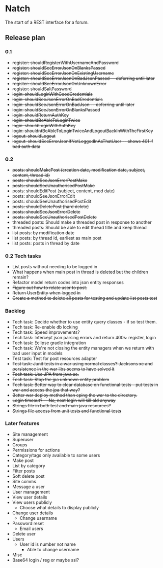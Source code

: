 # Natch 

The start of a REST interface for a forum.

## Release plan

### 0.1

* ~~register: shouldRegisterWithUsernameAndPassword~~
* ~~register: shouldSeeErrorJsonOnBlanksPassed~~
* ~~register: shouldSeeErrorJsonOnExistingUsername~~
* ~~register: shouldSeeErrorJsonOnBadJsonPassed -- deferring until later~~
* ~~register: shouldSeeErrorJsonOnUnknownError~~
* ~~register: shouldSaltPassword~~
* ~~login: shouldLoginWithGoodCredentials~~
* ~~login: shouldSeeJsonErrorOnBadCredentials~~
* ~~login: shouldSeeJsonErrorOnBadJson -- deferring until later~~
* ~~login: shouldSeeJsonErrorOnBlanksPassed~~
* ~~login: shouldReturnAuthKey~~
* ~~login: shouldBeAbleToLoginTwice~~
* ~~login: shouldLoginWithAuthKey~~
* ~~login: shouldntBeAbleToLoginTwiceAndLogoutBackInWithTheFirstKey~~
* ~~logout: shouldLogout~~
* ~~logout: shouldSeeErrorJsonIfNotLoggedInAsThatUser -- shows 401 if bad auth data~~

### 0.2

* ~~posts: shouldMakePost (creation date, modification date, subject, content, thread id)~~
 * ~~posts: shouldSeeJsonErrorPostMake~~
 * ~~posts: shouldSeeUnauthorisedPostMake~~
* posts: shouldEditPost (subject, content, mod date)
 * posts: shouldSeeJsonErrorEdit
 * posts: shouldSeeUnauthorisedPostEdit
* ~~posts: shouldDeletePost (hard delete)~~
 * ~~posts: shouldSeeJsonErrorDelete~~
 * ~~posts: shouldSeeUnauthorisedPostDelete~~
* threaded posts: Should make a threaded post in response to another
* threaded posts: Should be able to edit thread title and keep thread
* ~~list posts: by modification date~~
* list posts: by thread id, earliest as main post
* list posts: posts in thread by date 

### 0.2 Tech tasks
* List posts without needing to be logged in
* What happens when main post in thread is deleted but the children remain?
* Refactor model return codes into json entity responses
* ~~Figure out how to relate user to post.~~
* ~~Return UserEntity when logged in~~
* ~~Create a method to delete all posts for testing and update list posts test~~
  
### Backlog 

* Tech task: Decide whether to use entity query classes - if so test them.
* Tech task: Re-enable db locking 
* Tech task: Speed improvements?
* Tech task: Intercept json parsing errors and return 400s: register, login
* Tech task: Eclipse gradle integration 
* Tech task: We're not closing the entity managers when we return with bad user input in models
* Test task: Test for post resources adapter
* ~~Test task: Junit tests in a war using normal classes? Jacksons xc and persistence in the war libs seems to have solved it~~
* ~~Tech task: Use JPA from java se.~~
* ~~Tech task: Stop the jpa unknown entity problem~~
* ~~Tech task: Better way to clear database on functional tests - put tests in war and access the jpa that way?~~
* ~~Better war deploy method than cping the war to the directory.~~
* ~~Login timeout? -- No, next login will kill old anyway~~
* ~~Strings file in both test and main java resources?~~
* ~~Strings file access from unit tests and functional tests~~

### Later features
* Site management
 * Superuser
 * Groups
 * Permissions for actions
 * Category/tags only available to some users
* Make post
 * List by category
 * Filter posts
 * Soft delete post
* Site comms
 * Message a user
* User management 
 * View user details
 * View users publicly 
     * Choose what details to display publicly
 * Change user details
     * Change username
 * Password reset
     * Email users
 * Delete user
* Users
    * User id is number not name
        * Able to change username
* Misc
 * Base64 login / reg or maybe ssl?
